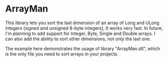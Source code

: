 # ArrayMan
This library lets you sort the last dimension of an array of Long and ULong integers (signed and unsigned 8-byte integers), It works very fast.
In future, I'm planning to add support for Integer, Byte, Single and Double arrays. I can also add the ability to sort other dimensions, not only the last one.

The example here demonstrates the usage of library "ArrayMan.dll", which is the only file you need to sort arrays in your projects.
